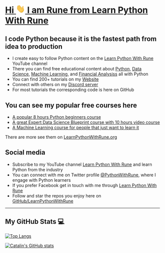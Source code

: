 # [Hi <img src="https://raw.githubusercontent.com/ABSphreak/ABSphreak/master/gifs/Hi.gif" width="30px"> I am Rune from Learn Python With Rune][website]

## I code Python because it is the fastest path from idea to production

- I create easy to follow Python content on the [Learn Python With Rune][youtube] YouTube channel 
- There you can find free educational content about [Python](https://youtube.com/playlist?list=PLvMRWNpDTNwTNwsQmgTvvG2i1znjfMidt), [Data Science](https://youtube.com/playlist?list=PLvMRWNpDTNwQ0wzQYY_lk2sedyzgHaZm3), [Machine Learning](https://youtube.com/playlist?list=PLvMRWNpDTNwQZkB840U2d9JFXcA8spGMF), and [Financial Analysiss](https://youtube.com/playlist?list=PLvMRWNpDTNwQF6t_Tq7aVX0AI6H1avSpv) all with Python
- You can find 200+ tutorials on my [Website][website]
- Connect with others on my [Discord server][discord]
- For most tutorials the corresponding code is here on GitHub

## You can see my popular free courses here
- [A popular 8 hours Python beginners course](https://www.learnpythonwithrune.org/learn-python/)
- [A great Expert Data Science Blueprint course with 10 hours video course](https://www.learnpythonwithrune.org/data-science-2/)
- [A Machine Learning course for people that just want to learn it](https://www.learnpythonwithrune.org/machine-learning/)

There are more see them on [LearnPythonWithRune.org][website]

## Social media

- Subscribe to my YouTube channel [Learn Python With Rune][youtube] and learn Python from the industry
- You can connect with me on Twitter profile [@PythonWithRune][twitter], where I engage with Python learners
- If you prefer Facebook get in touch with me through [Learn Python With Rune][facebook]
- Follow and star the repos you enjoy here on [GitHub/LearnPythonWithRune](https://github.com/LearnPythonWithRune)

---

## My GitHub Stats 💻

[![Top Langs](https://github-readme-stats.vercel.app/api/top-langs/?username=LearnPythonWithRune&hide=java,html,css&theme=dracula)](https://github.com/anuraghazra/github-readme-stats)

[![Catalin's GitHub stats](https://github-readme-stats.vercel.app/api?username=LearnPythonWithRune&theme=dracula)](https://github.com/anuraghazra/github-readme-stats)


[twitter]: https://twitter.com/PythonWithRune
[youtube]: https://www.youtube.com/channel/UCRcIvjtYDUi5cWjlmjWipcg
[website]: https://www.learnpythonwithrune.org
[facebook]: https://www.facebook.com/learnpythonwithrune
[discord]: https://discord.gg/MdyjkXUz

